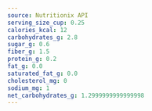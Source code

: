 ```yaml
---
source: Nutritionix API
serving_size_cup: 0.25
calories_kcal: 12
carbohydrates_g: 2.8
sugar_g: 0.6
fiber_g: 1.5
protein_g: 0.2
fat_g: 0.0
saturated_fat_g: 0.0
cholesterol_mg: 0
sodium_mg: 1
net_carbohydrates_g: 1.2999999999999998
---
```


